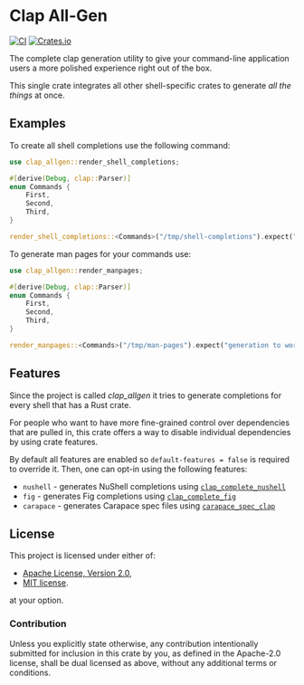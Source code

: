 # Clap All-Gen

[![CI](https://github.com/wiktor-k/clap_allgen/actions/workflows/rust.yml/badge.svg)](https://github.com/wiktor-k/clap_allgen/actions/workflows/rust.yml)
[![Crates.io](https://img.shields.io/crates/v/clap_allgen)](https://crates.io/crates/clap_allgen)

The complete clap generation utility to give your command-line application users a more polished experience right out of the box.

This single crate integrates all other shell-specific crates to generate *all the things* at once.

## Examples

To create all shell completions use the following command:

```rust
use clap_allgen::render_shell_completions;

#[derive(Debug, clap::Parser)]
enum Commands {
    First,
    Second,
    Third,
}

render_shell_completions::<Commands>("/tmp/shell-completions").expect("generation to work");
```

To generate man pages for your commands use:

```rust
use clap_allgen::render_manpages;

#[derive(Debug, clap::Parser)]
enum Commands {
    First,
    Second,
    Third,
}

render_manpages::<Commands>("/tmp/man-pages").expect("generation to work");
```

## Features

Since the project is called *clap_allgen* it tries to generate completions for every shell that has a Rust crate.

For people who want to have more fine-grained control over dependencies that are pulled in, this crate offers a way to disable individual dependencies by using crate features.

By default all features are enabled so `default-features = false` is required to override it.
Then, one can opt-in using the following features:

- `nushell` - generates NuShell completions using [`clap_complete_nushell`](https://crates.io/crates/clap_complete_nushell)
- `fig` - generates Fig completions using [`clap_complete_fig`](https://crates.io/crates/clap_complete_fig)
- `carapace` - generates Carapace spec files using [`carapace_spec_clap`](https://crates.io/crates/carapace_spec_clap)

## License

This project is licensed under either of:

  - [Apache License, Version 2.0](https://www.apache.org/licenses/LICENSE-2.0),
  - [MIT license](https://opensource.org/licenses/MIT).

at your option.

### Contribution

Unless you explicitly state otherwise, any contribution intentionally submitted for inclusion in this crate by you, as defined in the Apache-2.0 license, shall be dual licensed as above, without any additional terms or conditions.
